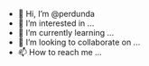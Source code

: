 - 👋 Hi, I’m @perdunda
- 👀 I’m interested in ...
- 🌱 I’m currently learning ...
- 💞️ I’m looking to collaborate on ...
- 📫 How to reach me ...

<!---
perdunda/perdunda is a ✨ special ✨ repository because its `README.md` (this file) appears on your GitHub profile.
You can click the Preview link to take a look at your changes.
--->
